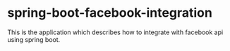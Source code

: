 # spring-boot-facebook-integration
This is the application which describes how to integrate with facebook api using spring boot.
